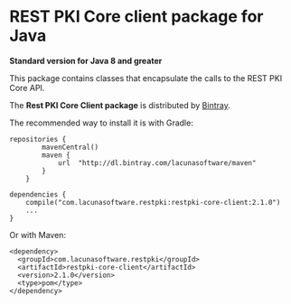 REST PKI Core client package for Java
====================================
**Standard version for Java 8 and greater**

This package contains classes that encapsulate the calls to the REST PKI Core API.

The **Rest PKI Core Client package** is distributed by [Bintray](https://bintray.com/lacunasoftware/maven/restpki-core-client).

The recommended way to install it is with Gradle:
    
    repositories {
            mavenCentral()
            maven {
                url  "http://dl.bintray.com/lacunasoftware/maven"
            }
        }
    
    dependencies {
        compile("com.lacunasoftware.restpki:restpki-core-client:2.1.0")
        ...
    }
        
Or with Maven:
         
    <dependency>
      <groupId>com.lacunasoftware.restpki</groupId>
      <artifactId>restpki-core-client</artifactId>
      <version>2.1.0</version>
      <type>pom</type>
    </dependency>
